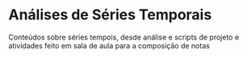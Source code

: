# Análises de Séries Temporais
Conteúdos sobre séries tempois, desde análise e scripts de projeto e atividades feito em sala de aula para a composição de notas
